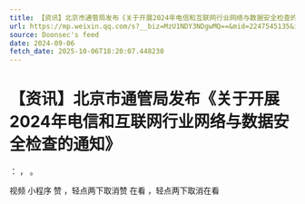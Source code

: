 ```yaml
---
title: 【资讯】北京市通管局发布《关于开展2024年电信和互联网行业网络与数据安全检查的通知》
url: https://mp.weixin.qq.com/s?__biz=MzU1NDY3NDgwMQ==&mid=2247545135&idx=4&sn=f52614fa69dd826f021b49a7e5b57afb
source: Doonsec's feed
date: 2024-09-06
fetch_date: 2025-10-06T18:20:07.448230
---
```


# 【资讯】北京市通管局发布《关于开展2024年电信和互联网行业网络与数据安全检查的通知》

：
，
。

视频
小程序
赞
，轻点两下取消赞
在看
，轻点两下取消在看